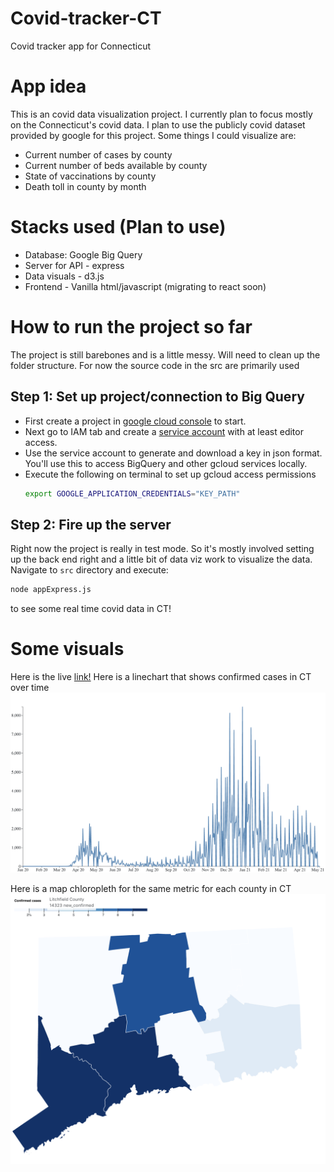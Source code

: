 # Covid-tracker-CT
Covid tracker app for Connecticut

# App idea
This is an covid data visualization project. I currently plan to focus mostly on the Connecticut's covid data. I plan to use the publicly
covid dataset provided by google for this project. Some things I could visualize are: 

- Current number of cases by county
- Current number of beds available by county 
- State of vaccinations by county
- Death toll in county by month

# Stacks used (Plan to use)
- Database: Google Big Query
- Server for API - express
- Data visuals - d3.js
- Frontend - Vanilla html/javascript (migrating to react soon)

# How to run the project so far
The project is still barebones and is a little messy. Will need to clean up the folder structure. For now the source code in the src are primarily used
## Step 1: Set up project/connection to Big Query
- First create a project in [google cloud console](https://console.cloud.google.com/home/dashboard) to start. 
- Next go to IAM tab and create a [service account](https://console.cloud.google.com/iam-admin/serviceaccounts) with at least editor access.
- Use the service account to generate and download a key in json format. You'll use this to access BigQuery and other gcloud services locally. 
- Execute the following on terminal to set up gcloud access permissions
  ```bash
  export GOOGLE_APPLICATION_CREDENTIALS="KEY_PATH"
  ```
## Step 2: Fire up the server
Right now the project is really in test mode. So it's mostly involved setting up the back end right and a little bit of data viz work to visualize the data. 
Navigate to `src` directory and execute: 
  ```bash
  node appExpress.js 
  ```
to see some real time covid data in CT!

# Some visuals
Here is the live [link!](https://b6f34df26dd1.ngrok.io)
Here is a linechart that shows confirmed cases in CT over time
<img src="/public/LineChart1.png" alt="linechart"/> 

Here is a map chloropleth for the same metric for each county in CT
<img src="/public/CT-map.png" alt="chloropleth"/> 

